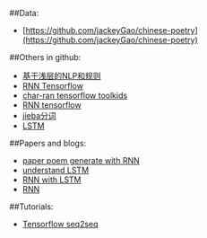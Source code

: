 ##Data:
- [https://github.com/jackeyGao/chinese-poetry](https://github.com/jackeyGao/chinese-poetry)

##Others in github:
- [基于浅层的NLP和规则](https://github.com/linpingta/chinese-poem-generator)
- [RNN Tensorflow](https://github.com/xue2han/AncientChinesePoemRNN)
- [char-ran tensorflow toolkids](https://github.com/sherjilozair/char-rnn-tensorflow)
- [RNN tensorflow](https://github.com/hx364/Chinese_Poem_RNN)
- [jieba分词](https://github.com/fxsjy/jieba)
- [LSTM](https://github.com/ChaosPKU/Poetry)

##Papers and blogs:
- [paper poem generate with RNN](http://aclweb.org/anthology/D/D14/D14-1074.pdf)
- [understand LSTM](http://colah.github.io/posts/2015-08-Understanding-LSTMs/)
- [RNN with LSTM](http://deeplearning.net/tutorial/lstm.html)
- [RNN](http://karpathy.github.io/2015/05/21/rnn-effectiveness/)

##Tutorials:
- [Tensorflow seq2seq](https://www.tensorflow.org/tutorials/seq2seq)
